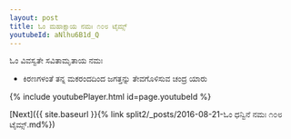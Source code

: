 ```yaml
---
layout: post
title: ಓಂ ಮಹಾಕ್ಷಾಯ ನಮಃ ೧೦೮ ಟೈಮ್ಸ್
youtubeId: aNlhu6B1d_Q
---
```

 
 
 ಓಂ ವಿವಸ್ವತೇ ಸವಿತಾಮೃತಾಯ ನಮಃ  
 
 -  ಕಿರಣಗಳಂತೆ ತನ್ನ ಮಕರಂದದಿಂದ ಜಗತ್ತನ್ನು ತೇವಗೊಳಿಸುವ ಚಂದ್ರ ಯಾರು 
 
  
 
  
 
 
 
 
 
 


{% include youtubePlayer.html id=page.youtubeId %}
 
[Next]({{ site.baseurl }}{% link  split2/_posts/2016-08-21-ಓಂ ಧನ್ವಿನೆ ನಮಃ ೧೦೮ ಟೈಮ್ಸ್.md%})
 
